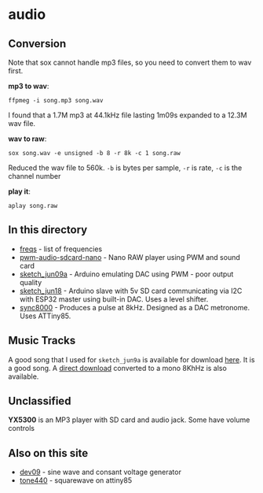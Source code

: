 # audio

## Conversion

Note that sox cannot handle mp3 files, so you need to convert them to wav first.

**mp3 to wav**:
```
ffpmeg -i song.mp3 song.wav
```
I found that a 1.7M mp3 at 44.1kHz file lasting 1m09s expanded to a 12.3M wav file.

**wav to raw**:
```
sox song.wav -e unsigned -b 8 -r 8k -c 1 song.raw
```
Reduced the wav file to 560k. `-b` is bytes per sample, `-r` is rate,
`-c` is the channel number

**play it**:
```
aplay song.raw
```


## In this directory

* [freqs](freqs) - list of frequencies
* [pwm-audio-sdcard-nano](pwm-audio-sdcard-nano) - Nano RAW player using PWM and sound card
* [sketch_jun09a](sketch_jun09a) - Arduino emulating DAC using PWM - poor output quality
* [sketch_jun18](sketch_jun18) - Arduino slave with 5v SD card communicating via I2C with ESP32 master using built-in DAC. Uses a level shifter. 
* [sync8000](sync8000) - Produces a pulse at 8kHz. Designed as a DAC metronome. Uses ATTiny85.



## Music Tracks

A good song that I used for `sketch_jun9a` is available for download [here](https://freemusicarchive.org/music/BoxCat_Games/Nameless_the_Hackers_RPG_Soundtrack/BoxCat_Games_-_Nameless-_the_Hackers_RPG_Soundtrack_-_10_Epic_Song). It is a good song. A [direct download](https://drive.google.com/file/d/1fU7viQhGI5p9GGPTPLHQ3CrVoz7BrtE9/view?usp=sharing) converted to a mono 8KhHz is also available.

## Unclassified

**YX5300** is an MP3 player with SD card and audio jack. Some have volume controls

## Also on this site

* [dev09](../dev09) - sine wave and consant voltage generator
* [tone440](../attiny85/tone440) - squarewave on attiny85

